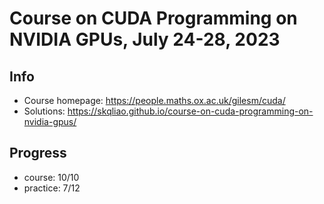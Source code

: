 # Course on CUDA Programming on NVIDIA GPUs, July 24-28, 2023

## Info

- Course homepage: https://people.maths.ox.ac.uk/gilesm/cuda/
- Solutions: https://skqliao.github.io/course-on-cuda-programming-on-nvidia-gpus/

## Progress

- course: 10/10
- practice: 7/12

